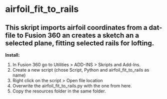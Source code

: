 # airfoil_fit_to_rails

## This skript imports airfoil coordinates from a dat-file to Fusion 360 an creates a sketch an a selected plane, fitting selected rails for lofting. 

**Install:**
1. In Fusion 360 go to Utilities > ADD-INS > Skripts and Add-Ins.
2. Create a new script (chose Script, Python and airfoil_fit_to_rails as name)
3. Right click on the script > Open file location
4. Overwrite the airfoil_fit_to_rails.py with the one from here.
5. Copy the resources folder in the same folder.
